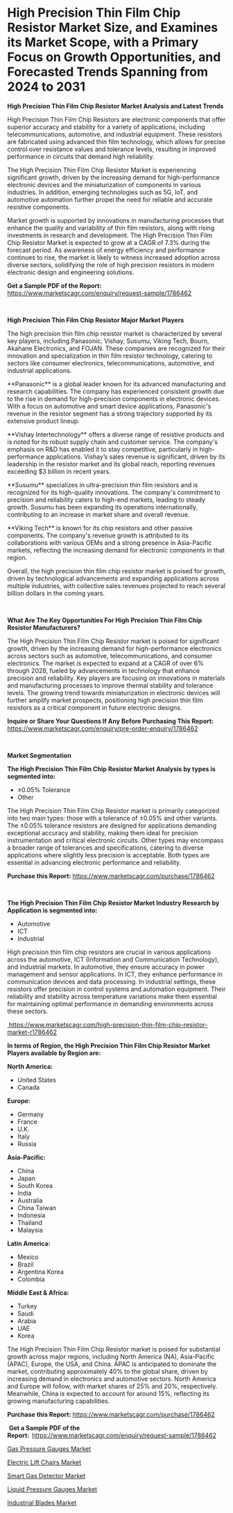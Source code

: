 <p><h1>High Precision Thin Film Chip Resistor Market Size, and Examines its Market Scope, with a Primary Focus on Growth Opportunities, and Forecasted Trends Spanning from 2024 to 2031</h1></p><p><strong>High Precision Thin Film Chip Resistor Market Analysis and Latest Trends</strong></p>
<p><p>High Precision Thin Film Chip Resistors are electronic components that offer superior accuracy and stability for a variety of applications, including telecommunications, automotive, and industrial equipment. These resistors are fabricated using advanced thin film technology, which allows for precise control over resistance values and tolerance levels, resulting in improved performance in circuits that demand high reliability.</p><p>The High Precision Thin Film Chip Resistor Market is experiencing significant growth, driven by the increasing demand for high-performance electronic devices and the miniaturization of components in various industries. In addition, emerging technologies such as 5G, IoT, and automotive automation further propel the need for reliable and accurate resistive components.</p><p>Market growth is supported by innovations in manufacturing processes that enhance the quality and variability of thin film resistors, along with rising investments in research and development. The High Precision Thin Film Chip Resistor Market is expected to grow at a CAGR of 7.3% during the forecast period. As awareness of energy efficiency and performance continues to rise, the market is likely to witness increased adoption across diverse sectors, solidifying the role of high precision resistors in modern electronic design and engineering solutions.</p></p>
<p><strong>Get a Sample PDF of the Report:&nbsp;</strong> <a href="https://www.marketscagr.com/enquiry/request-sample/1786462?utm_campaign=1868&utm_medium=2&utm_source=Github&utm_content=ia&utm_term=19122024&utm_id=high-precision-thin-film-chip-resistor">https://www.marketscagr.com/enquiry/request-sample/1786462</a></p>
<p>&nbsp;</p>
<p><strong>High Precision Thin Film Chip Resistor Major Market Players</strong></p>
<p><p>The high precision thin film chip resistor market is characterized by several key players, including Panasonic, Vishay, Susumu, Viking Tech, Bourn, Akahane Electronics, and FOJAN. These companies are recognized for their innovation and specialization in thin film resistor technology, catering to sectors like consumer electronics, telecommunications, automotive, and industrial applications.</p><p>**Panasonic** is a global leader known for its advanced manufacturing and research capabilities. The company has experienced consistent growth due to the rise in demand for high-precision components in electronic devices. With a focus on automotive and smart device applications, Panasonic's revenue in the resistor segment has a strong trajectory supported by its extensive product lineup.</p><p>**Vishay Intertechnology** offers a diverse range of resistive products and is noted for its robust supply chain and customer service. The company's emphasis on R&D has enabled it to stay competitive, particularly in high-performance applications. Vishay’s sales revenue is significant, driven by its leadership in the resistor market and its global reach, reporting revenues exceeding $3 billion in recent years.</p><p>**Susumu** specializes in ultra-precision thin film resistors and is recognized for its high-quality innovations. The company's commitment to precision and reliability caters to high-end markets, leading to steady growth. Susumu has been expanding its operations internationally, contributing to an increase in market share and overall revenue.</p><p>**Viking Tech** is known for its chip resistors and other passive components. The company's revenue growth is attributed to its collaborations with various OEMs and a strong presence in Asia-Pacific markets, reflecting the increasing demand for electronic components in that region.</p><p>Overall, the high precision thin film chip resistor market is poised for growth, driven by technological advancements and expanding applications across multiple industries, with collective sales revenues projected to reach several billion dollars in the coming years.</p></p>
<p>&nbsp;</p>
<p><strong>What Are The Key Opportunities For High Precision Thin Film Chip Resistor Manufacturers?</strong></p>
<p><p>The High Precision Thin Film Chip Resistor market is poised for significant growth, driven by the increasing demand for high-performance electronics across sectors such as automotive, telecommunications, and consumer electronics. The market is expected to expand at a CAGR of over 6% through 2028, fueled by advancements in technology that enhance precision and reliability. Key players are focusing on innovations in materials and manufacturing processes to improve thermal stability and tolerance levels. The growing trend towards miniaturization in electronic devices will further amplify market prospects, positioning high precision thin film resistors as a critical component in future electronic designs.</p></p>
<p><strong>Inquire or Share Your Questions If Any Before Purchasing This Report:</strong> <a href="https://www.marketscagr.com/enquiry/pre-order-enquiry/1786462?utm_campaign=1868&utm_medium=2&utm_source=Github&utm_content=ia&utm_term=19122024&utm_id=high-precision-thin-film-chip-resistor">https://www.marketscagr.com/enquiry/pre-order-enquiry/1786462</a></p>
<p>&nbsp;</p>
<p><strong>Market Segmentation</strong></p>
<p><strong>The High Precision Thin Film Chip Resistor Market Analysis by types is segmented into:</strong></p>
<p><ul><li>±0.05% Tolerance</li><li>Other</li></ul></p>
<p><p>The High Precision Thin Film Chip Resistor market is primarily categorized into two main types: those with a tolerance of ±0.05% and other variants. The ±0.05% tolerance resistors are designed for applications demanding exceptional accuracy and stability, making them ideal for precision instrumentation and critical electronic circuits. Other types may encompass a broader range of tolerances and specifications, catering to diverse applications where slightly less precision is acceptable. Both types are essential in advancing electronic performance and reliability.</p></p>
<p><strong>Purchase this Report:&nbsp;</strong><a href="https://www.marketscagr.com/purchase/1786462?utm_campaign=1868&utm_medium=2&utm_source=Github&utm_content=ia&utm_term=19122024&utm_id=high-precision-thin-film-chip-resistor">https://www.marketscagr.com/purchase/1786462</a></p>
<p>&nbsp;</p>
<p><strong>The High Precision Thin Film Chip Resistor Market Industry Research by Application is segmented into:</strong></p>
<p><ul><li>Automotive</li><li>ICT</li><li>Industrial</li></ul></p>
<p><p>High precision thin film chip resistors are crucial in various applications across the automotive, ICT (Information and Communication Technology), and industrial markets. In automotive, they ensure accuracy in power management and sensor applications. In ICT, they enhance performance in communication devices and data processing. In industrial settings, these resistors offer precision in control systems and automation equipment. Their reliability and stability across temperature variations make them essential for maintaining optimal performance in demanding environments across these sectors.</p></p>
<p><a href="https://www.marketscagr.com/high-precision-thin-film-chip-resistor-market-r1786462?utm_campaign=1868&utm_medium=2&utm_source=Github&utm_content=ia&utm_term=19122024&utm_id=high-precision-thin-film-chip-resistor">&nbsp;https://www.marketscagr.com/high-precision-thin-film-chip-resistor-market-r1786462</a></p>
<p><strong>In terms of Region, the High Precision Thin Film Chip Resistor Market Players available by Region are:</strong></p>
<p>
    <p> <strong> North America: </strong>
        <ul>
            <li>United States</li>
            <li>Canada</li>
        </ul>
        </p> 
    <p> <strong> Europe: </strong>
        <ul>
            <li>Germany</li>
            <li>France</li>
            <li>U.K.</li>
            <li>Italy</li>
            <li>Russia</li>
        </ul>
        </p> 
    <p> <strong> Asia-Pacific: </strong>
        <ul>
            <li>China</li>
            <li>Japan</li>
            <li>South Korea</li>
            <li>India</li>
            <li>Australia</li>
            <li>China Taiwan</li>
            <li>Indonesia</li>
            <li>Thailand</li>
            <li>Malaysia</li>
        </ul>
        </p> 
    <p> <strong> Latin America: </strong>
        <ul>
            <li>Mexico</li>
            <li>Brazil</li>
            <li>Argentina Korea</li>
            <li>Colombia</li>
        </ul>
        </p> 
    <p> <strong> Middle East & Africa: </strong>
        <ul>
            <li>Turkey</li>
            <li>Saudi</li>
            <li>Arabia</li>
            <li>UAE</li>
            <li>Korea</li>
        </ul>
    </p>
    </p>
<p><p>The High Precision Thin Film Chip Resistor market is poised for substantial growth across major regions, including North America (NA), Asia-Pacific (APAC), Europe, the USA, and China. APAC is anticipated to dominate the market, contributing approximately 40% to the global share, driven by increasing demand in electronics and automotive sectors. North America and Europe will follow, with market shares of 25% and 20%, respectively. Meanwhile, China is expected to account for around 15%, reflecting its growing manufacturing capabilities.</p></p>
<p><strong>Purchase this Report: </strong><a href="https://www.marketscagr.com/purchase/1786462?utm_campaign=1868&utm_medium=2&utm_source=Github&utm_content=ia&utm_term=19122024&utm_id=high-precision-thin-film-chip-resistor">https://www.marketscagr.com/purchase/1786462</a></p>
<p>&nbsp;<strong>Get a Sample PDF of the Report:&nbsp;&nbsp;</strong><a href="https://www.marketscagr.com/enquiry/request-sample/1786462?utm_campaign=1868&utm_medium=2&utm_source=Github&utm_content=ia&utm_term=19122024&utm_id=high-precision-thin-film-chip-resistor">https://www.marketscagr.com/enquiry/request-sample/1786462</a></p>
<p><strong></strong></p>
<p><p><a href="https://www.linkedin.com/pulse/global-gas-pressure-gauges-market-pulse-trends-growth-analysis-eow8f?utm_campaign=1868&utm_medium=2&utm_source=Github&utm_content=ia&utm_term=19122024&utm_id=high-precision-thin-film-chip-resistor">Gas Pressure Gauges Market</a></p><p><a href="https://www.linkedin.com/pulse/future-electric-lift-chairs-market-size-trends-growth-projected-iljsf?utm_campaign=1868&utm_medium=2&utm_source=Github&utm_content=ia&utm_term=19122024&utm_id=high-precision-thin-film-chip-resistor">Electric Lift Chairs Market</a></p><p><a href="https://www.linkedin.com/pulse/smart-gas-detector-market-report-company-profiles-share-analysis-jpo4f?utm_campaign=1868&utm_medium=2&utm_source=Github&utm_content=ia&utm_term=19122024&utm_id=high-precision-thin-film-chip-resistor">Smart Gas Detector Market</a></p><p><a href="https://www.linkedin.com/pulse/liquid-pressure-gauges-market-projected-significant-growth-d281f?utm_campaign=1868&utm_medium=2&utm_source=Github&utm_content=ia&utm_term=19122024&utm_id=high-precision-thin-film-chip-resistor">Liquid Pressure Gauges Market</a></p><p><a href="https://www.linkedin.com/pulse/comprehensive-analysis-industrial-blades-market-size-expected-ucjbf?utm_campaign=1868&utm_medium=2&utm_source=Github&utm_content=ia&utm_term=19122024&utm_id=high-precision-thin-film-chip-resistor">Industrial Blades Market</a></p></p>
